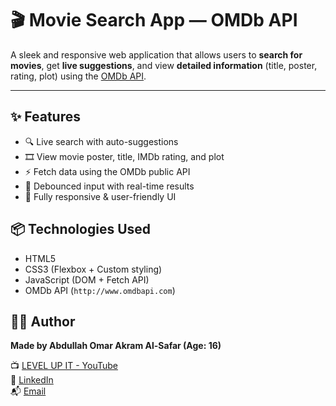 # 🎬 Movie Search App — OMDb API

A sleek and responsive web application that allows users to **search for movies**, get **live suggestions**, and view **detailed information** (title, poster, rating, plot) using the [OMDb API](https://www.omdbapi.com/).

---

## ✨ Features

- 🔍 Live search with auto-suggestions
- 🎞️ View movie poster, title, IMDb rating, and plot
- ⚡ Fetch data using the OMDb public API
- 🧠 Debounced input with real-time results
- 📱 Fully responsive & user-friendly UI

## 📦 Technologies Used

- HTML5
- CSS3 (Flexbox + Custom styling)
- JavaScript (DOM + Fetch API)
- OMDb API (`http://www.omdbapi.com`)


## 👨‍💻 Author

**Made by Abdullah Omar Akram Al-Safar (Age: 16)**

📺 [LEVEL UP IT - YouTube](https://www.youtube.com/@LEVEL_UP_IT)  
🔗 [LinkedIn](https://www.linkedin.com/in/abdullah-omar-2a552834b)  
📬 [Email](mailto:abodyalsafar2009@gmail.com)
